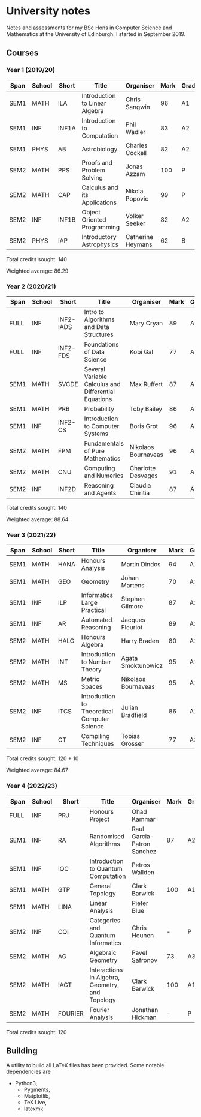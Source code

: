 # University notes

Notes and assessments for my BSc Hons in Computer Science and Mathematics at the University of Edinburgh. I started in September 2019.

## Courses

### Year 1 (2019/20)

Span     | School | Short     | Title                                               | Organiser                          | Mark | Grade | ECTS
---------|--------|-----------|-----------------------------------------------------|------------------------------------|------|-------|------
SEM1     | MATH   | ILA       | Introduction to Linear Algebra                      | Chris Sangwin                      | 96   | A1    | 10
SEM1     | INF    | INF1A     | Introduction to Computation                         | Phil Wadler                        | 83   | A2    | 10
SEM1     | PHYS   | AB        | Astrobiology                                        | Charles Cockell                    | 82   | A2    | 10
SEM2     | MATH   | PPS       | Proofs and Problem Solving                          | Jonas Azzam                        | 100  | P     | 10
SEM2     | MATH   | CAP       | Calculus and its Applications                       | Nikola Popovic                     | 99   | P     | 10
SEM2     | INF    | INF1B     | Object Oriented Programming                         | Volker Seeker                      | 82   | A2    | 10
SEM2     | PHYS   | IAP       | Introductory Astrophysics                           | Catherine Heymans                  | 62   | B     | 10

Total credits sought: 140

Weighted average: 86.29

### Year 2 (2020/21)

Span     | School | Short     | Title                                               | Organiser                          | Mark | Grade | ECTS
---------|--------|-----------|-----------------------------------------------------|------------------------------------|------|-------|------
FULL     | INF    | INF2-IADS | Intro to Algorithms and Data Structures             | Mary Cryan                         | 89   | A2    | 10
FULL     | INF    | INF2-FDS  | Foundations of Data Science                         | Kobi Gal                           | 77   | A3    | 10
SEM1     | MATH   | SVCDE     | Several Variable Calculus and Differential Equations| Max Ruffert                        | 87   | A2    | 10
SEM1     | MATH   | PRB       | Probability                                         | Toby Bailey                        | 86   | A2    |  5
SEM1     | INF    | INF2-CS   | Introduction to Computer Systems                    | Boris Grot                         | 96   | A1    | 10
SEM2     | MATH   | FPM       | Fundamentals of Pure Mathematics                    | Nikolaos Bournaveas                | 96   | A1    | 10
SEM2     | MATH   | CNU       | Computing and Numerics                              | Charlotte Desvages                 | 91   | A1    |  5
SEM2     | INF    | INF2D     | Reasoning and Agents                                | Claudia Chiritia                   | 87   | A2    | 10

Total credits sought: 140

Weighted average: 88.64

### Year 3 (2021/22)

Span     | School | Short     | Title                                               | Organiser                          | Mark | Grade | ECTS
---------|--------|-----------|-----------------------------------------------------|------------------------------------|------|-------|------
SEM1     | MATH   | HANA      | Honours Analysis                                    | Martin Dindos                      | 94   | A1    | 10
SEM1     | MATH   | GEO       | Geometry                                            | Johan Martens                      | 70   | A3    |  5
SEM1     | INF    | ILP       | Informatics Large Practical                         | Stephen Gilmore                    | 87   | A2    | 10
SEM1     | INF    | AR        | Automated Reasoning                                 | Jacques Fleuriot                   | 89   | A2    |  5
SEM2     | MATH   | HALG      | Honours Algebra                                     | Harry Braden                       | 80   | A2    | 10
SEM2     | MATH   | INT       | Introduction to Number Theory                       | Agata Smoktunowicz                 | 95   | A1    |  5
SEM2     | MATH   | MS        | Metric Spaces                                       | Nikolaos Bournaveas                | 95   | A1    |  5
SEM2     | INF    | ITCS      | Introduction to Theoretical Computer Science        | Julian Bradfield                   | 86   | A2    |  5
SEM2     | INF    | CT        | Compiling Techniques                                | Tobias Grosser                     | 77   | A3    | 10

Total credits sought: 120 + 10

Weighted average: 84.67

### Year 4 (2022/23)

Span     | School | Short     | Title                                               | Organiser                          | Mark | Grade | ECTS
---------|--------|-----------|-----------------------------------------------------|------------------------------------|------|-------|------
FULL     | INF    | PRJ       | Honours Project                                     | Ohad Kammar                        |      |       | 20
SEM1     | INF    | RA        | Randomised Algorithms                               | Raul Garcia-Patron Sanchez         | 87   | A2    |  5
SEM1     | INF    | IQC       | Introduction to Quantum Computation                 | Petros Wallden                     |      |       |  5
SEM1     | MATH   | GTP       | General Topology                                    | Clark Barwick                      | 100  | A1    |  5
SEM1     | MATH   | LINA      | Linear Analysis                                     | Pieter Blue                        |      |       |  5
SEM2     | INF    | CQI       | Categories and Quantum Informatics                  | Chris Heunen                       |   -  | P     |  5
SEM2     | MATH   | AG        | Algebraic Geometry                                  | Pavel Safronov                     |  73  | A3    |  5
SEM2     | MATH   | IAGT      | Interactions in Algebra, Geometry, and Topology     | Clark Barwick                      | 100  | A1    |  5
SEM2     | MATH   | FOURIER   | Fourier Analysis                                    | Jonathan Hickman                   |   -  | P     |  5

Total credits sought: 120

## Building

A utility to build all LaTeX files has been provided. Some notable dependencies are

- Python3,
  - Pygments,
  - Matplotlib,
  - TeX Live,
  - latexmk

